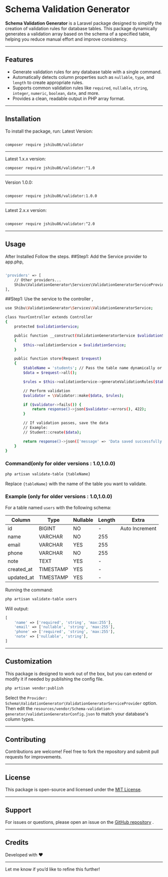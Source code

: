 

# Schema Validation Generator

**Schema Validation Generator** is a Laravel package designed to simplify the creation of validation rules for database tables. This package dynamically generates a validation array based on the schema of a specified table, helping you reduce manual effort and improve consistency.

---

## Features

- Generate validation rules for any database table with a single command.
- Automatically detects column properties such as `nullable`, `type`, and `length` to create appropriate rules.
- Supports common validation rules like `required`, `nullable`, `string`, `integer`, `numeric`, `boolean`, `date`, and more.
- Provides a clean, readable output in PHP array format.

---

## Installation

To install the package, run:
Latest Version:
```bash

composer require jshibu86/validator

```

---
Latest 1.x.x version:
```bash
composer require jshibu86/validator:^1.0

```

---
Version 1.0.0:
```bash

composer require jshibu86/validator:1.0.0

```

---
Latest 2.x.x version:
```bash

composer require jshibu86/validator:^2.0

```

---
## Usage

After Installed Follow the steps.
##Step1:
Add the Service provider to app.php,
```bash

'providers' => [
    // Other providers...
    Shibu\ValidationGenerator\Services\ValidationGeneratorServiceProvider::class,
],

```
##Step1:
Use the service to the controller ,
```bash
use Shibu\ValidationGenerator\Services\ValidationGeneratorService;

class YourController extends Controller
{
    protected $validationService;

    public function __construct(ValidationGeneratorService $validationService)
    {
        $this->validationService = $validationService;
    }

    public function store(Request $request)
    {
        $tableName = 'students'; // Pass the table name dynamically or hardcoded
        $data = $request->all();

        $rules = $this->validationService->generateValidationRules($tableName);

        // Perform validation
        $validator = \Validator::make($data, $rules);

        if ($validator->fails()) {
            return response()->json($validator->errors(), 422);
        }

        // If validation passes, save the data
        // Example:
        // Student::create($data);

        return response()->json(['message' => 'Data saved successfully']);
    }
}

```
### Command(only for older versions : 1.0,1.0.0)

```bash
php artisan validate-table {tableName}
```

Replace `{tableName}` with the name of the table you want to validate.

### Example (only for older versions : 1.0,1.0.0)

For a table named `users` with the following schema:

| Column     | Type      | Nullable | Length | Extra          |
| ---------- | --------- | -------- | ------ | -------------- |
| id         | BIGINT    | NO       | -      | Auto Increment |
| name       | VARCHAR   | NO       | 255    |                |
| email      | VARCHAR   | YES      | 255    |                |
| phone      | VARCHAR   | NO       | 255    |                |
| note       | TEXT      | YES      | -      |                |
| created_at | TIMESTAMP | YES      | -      |                |
| updated_at | TIMESTAMP | YES      | -      |                |

Running the command:

```bash
php artisan validate-table users
```

Will output:

```php
[
    'name' => ['required', 'string', 'max:255'],
    'email' => ['nullable', 'string', 'max:255'],
    'phone' => ['required', 'string', 'max:255'],
    'note' => ['nullable', 'string'],
]
```

---

## Customization

This package is designed to work out of the box, but you can extend or modify it if needed by publishing the config file.

```bash
php artisan vendor:publish
```

Select the `Provider: Schema\ValidationGenerator\ValidationGeneratorServiceProvider` option. Then edit the `resources/vendor/Schema-validation-generator/validationGeneratorConfig.json` to match your database's column types.

---

## Contributing

Contributions are welcome! Feel free to fork the repository and submit pull requests for improvements.

---

## License

This package is open-source and licensed under the [MIT License](https://opensource.org/licenses/MIT).

---

## Support

For issues or questions, please open an issue on the [GitHub repository](https://github.com/jshibu86/validator) .

---

## Credits

Developed with ❤️

---

Let me know if you’d like to refine this further!
